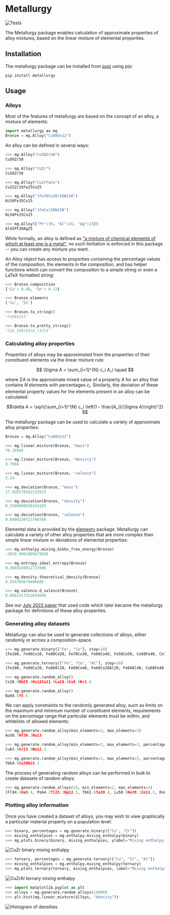 # Metallurgy

![Tests](https://github.com/Robert-Forrest/metallurgy/actions/workflows/tests.yml/badge.svg)

The Metallurgy package enables calculation of approximate properties of alloy
mixtures, based on the linear mixture of elemental properties. 


## Installation

The metallurgy package can be installed from
[pypi](https://pypi.org/project/metallurgy/) using pip:

``pip install metallurgy``

## Usage

### Alloys

Most of the features of metallurgy are based on the concept of an alloy, a
mixture of elements:

```python
import metallurgy as mg
Bronze = mg.Alloy("Cu88Sn12")
```

An alloy can be defined in several ways:

```python
>>> mg.Alloy("Cu50Zr50")
Cu50Zr50

>>> mg.Alloy("CuZr")
Cu50Zr50

>>> mg.Alloy("CuZrFeCo")
Cu25Zr25Fe25Co25

>>> mg.Alloy("(Fe70Co30)50Ni50")
Ni50Fe35Co15

>>> mg.Alloy("(FeCo)50Ni50")
Ni50Fe25Co25

>>> mg.Alloy({"Pt":30, "Al":45, "Ag":25})
Al45Pt30Ag25
```

While formally, an alloy is defined as ["a mixture of chemical elements of which
at least one is a metal"](https://en.wikipedia.org/wiki/Alloy), no such
limitation is enforced in this package -- you can create any mixture you want.

An Alloy object has access to properties containing the percentage values of the
composition, the elements in the composition, and has helper functions which can
convert the composition to a simple string or even a LaTeX formatted string:

```python
>>> Bronze.composition
{'Cu': 0.88, 'Sn': 0.12}

>>> Bronze.elements
['Cu', 'Sn']

>>> Bronze.to_string()
'Cu88Sn12'

>>> Bronze.to_pretty_string()
'Cu$_{88}$Sn$_{12}$'
```

### Calculating alloy properties

Properties of alloys may be approximated from the properties of their
constituent elements via the linear mixture rule:

$$ \Sigma A = \sum_{i=1}^{N} c_i A_i \quad $$

where $\Sigma A$ is the approximate mixed value of a property $A$ for an alloy
that contains $N$ elements with percentages $c_i$. Similarly, the deviation of
these elemental property values for the elements present in an alloy can be
calculated:

$$\delta A = \sqrt{\sum_{i=1}^{N} c_i \left(1 - \frac{A_i}{\Sigma A}\right)^2} $$

The metallurgy package can be used to calculate a variety of approximate alloy
properties:

```python
Bronze = mg.Alloy("Cu88Sn12")

>>> mg.linear_mixture(Bronze, "mass")
70.16568

>>> mg.linear_mixture(Bronze, "density")
8.7566

>>> mg.linear_mixture(Bronze, "valence")
2.24

>>> mg.deviation(Bronze, "mass")
17.926178182133523

>>> mg.deviation(Bronze, "density")
0.5508098038343185

>>> mg.deviation(Bronze, "valence")
0.6499230723708769

```

Elemental data is provided by the
[elementy](https://github.com/Robert-Forrest/elementy) package. Metallurgy can
calculate a variety of other alloy properties that are more complex than simple
linear mixture or deviations of elemental properties:

```python
>>> mg.enthalpy.mixing_Gibbs_free_energy(Bronze)
-2039.0961905675026

>>> mg.entropy.ideal_entropy(Bronze)
0.3669249912727096

>>> mg.density.theoretical_density(Bronze)
8.554783679490685

>>> mg.valence.d_valence(Bronze)
0.8661417322834646
```


See our [July 2022 paper](https://pubs.rsc.org/en/content/articlelanding/2022/dd/d2dd00026a) that used code which later became the metallurgy package
for definitions of these alloy properties. 

### Generating alloy datasets

Metallurgy can also be used to generate collections of alloys, either randomly
or across a composition-space.

```python
>>> mg.generate.binary(["Fe", "Co"], step=10)
[Fe100, Fe90Co10, Fe80Co20, Fe70Co30, Fe60Co40, Fe50Co50, Co60Fe40, Co70Fe30, Co80Fe20, Co90Fe10, Co100]

>>> mg.generate.ternary(["Fe", "Co", "Al"], step=20)
[Fe100, Fe80Co20, Fe80Al20, Fe60Co40, Fe60Co20Al20, Fe60Al40, Co60Fe40, Fe40Co40Al20, Fe40Al40Co20, Al60Fe40, Co80Fe20, Co60Fe20Al20, Co40Al40Fe20, Al60Fe20Co20, Al80Fe20, Co100, Co80Al20, Co60Al40, Al60Co40, Al80Co20, Al100]

>>> mg.generate.random_alloy()
Cs28.9Db25.4Hs12Ce11.9La10.6Cu9.6Kr1.6

>>> mg.generate.random_alloy()
Ba94.5Y5.5
```

We can apply constraints to the randomly generated alloy, such as limits on the
maximum and minimum number of constituent elements, requirements on the
percentage range that particular elements must be within, and whitelists of
allowed elements:

```python
>>> mg.generate.random_alloy(min_elements=2, max_elements=3)
Au50.7Hf36.3Ru13

>>> mg.generate.random_alloy(min_elements=2, max_elements=3, percentage_constraints={"Cu":{"min":0.3, "max":0.8}})
Cu63.9Sr23.9Be12.2

>>> mg.generate.random_alloy(min_elements=2, max_elements=3, percentage_constraints={"Cu":{"min":0.3, "max":0.8}}, allowed_elements=["Fe", "Cu", "Co", "Ni", "Yb"])
Yb64.8Cu30Ni5.2
```

The process of generating random alloys can be performed in bulk to create
datasets of random alloys:

```python
>>> mg.generate.random_alloys(10, min_elements=2, max_elements=3)
[Fl94.6Xe5.4, Po64.2Tl23.3Np12.5, Tb61.6Ta38.4, Lu50.8Ho38.1In11.1, Rn69Es31, S70.4Ts29.6, Pr79.3He13.4Cm7.3, As84.3V15.7, Ge45.3Xe41.2Na13.5, Ra70.4He29.6]
```

### Plotting alloy information

Once you have created a dataset of alloys, you may wish to view graphically a
particular material property on a population level:

```python
>>> binary, percentages = mg.generate.binary(["Cu", "Zr"])
>>> mixing_enthalpies = mg.enthalpy.mixing_enthalpy(binary)
>>> mg.plots.binary(binary, mixing_enthalpies, ylabel="Mixing enthalpy (kJ/mol)")
```

![CuZr binary mixing enthalpy](images/CuZr_enthalpy.png "Mixing enthalpy across
the Cu-Zr composition")

```python
>>> ternary, percentages = mg.generate.ternary(["Cu", "Zr", "Al"])
>>> mixing_enthalpies = mg.enthalpy.mixing_enthalpy(ternary)
>>> mg.plots.ternary(ternary, mixing_enthalpies, label="Mixing enthalpy (kJ/mol)")
```

![CuZrAl ternary mixing enthalpy](images/CuZrAl_enthalpy.png "Mixing enthalpy across
the Cu-Zr-Al composition")


```python
>>> import matplotlib.pyplot as plt
>>> alloys = mg.generate.random_alloys(10000)
>>> plt.hist(mg.linear_mixture(alloys, "density"))
```

![Histogram of densities](images/AlloyDensities.png "Histogram of the density of 10,000
random alloys")
